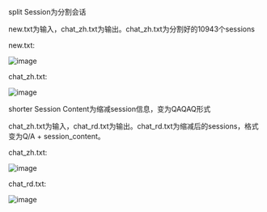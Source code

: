 split Session为分割会话

new.txt为输入，chat_zh.txt为输出。chat_zh.txt为分割好的10943个sessions

new.txt:
    
![image](https://github.com/jojoli1024/dataProcess_chat.txt/blob/master/images/new.PNG)

chat_zh.txt:

![image](https://github.com/jojoli1024/dataProcess_chat.txt/blob/master/images/chat_zh.PNG)


shorter Session Content为缩减session信息，变为QAQAQ形式

chat_zh.txt为输入，chat_rd.txt为输出。chat_rd.txt为缩减后的sessions，格式变为Q/A + session_content。

chat_zh.txt:

![image](https://github.com/jojoli1024/dataProcess_chat.txt/blob/master/images/chat_zh.PNG)

chat_rd.txt:

![image](https://github.com/jojoli1024/dataProcess_chat.txt/blob/master/images/chat_rd.PNG)
